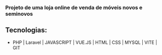 ### Projeto de uma loja online de venda de móveis novos e seminovos

## Tecnologias:

* PHP | Laravel | JAVASCRIPT | VUE.JS | HTML | CSS | MYSQL | VITE | GIT 
